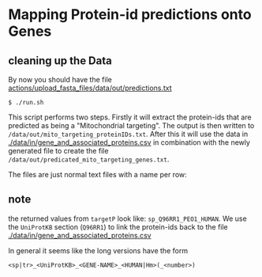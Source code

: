 # Mapping Protein-id predictions onto Genes

## cleaning up the Data

By now you should have the file [actions/upload_fasta_files/data/out/predictions.txt](../upload_fasta_files/data/out/predictions.txt)

```
$ ./run.sh
```

This script performs two steps. Firstly it will extract the protein-ids that are predicted as being a "Mitochondrial targeting". The output is then written to `/data/out/mito_targeting_proteinIDs.txt`. After this it will use the data in [./data/in/gene_and_associated_proteins.csv](./data/in/gene_and_associated_proteins.csv) in combination with the newly generated file to create the file `/data/out/predicated_mito_targeting_genes.txt`.

The files are just normal text files with a name per row:

## note

the returned values from `targetP` look like: `sp_Q96RR1_PEO1_HUMAN`.
We use the `UniProtKB` section (`Q96RR1`) to link the protein-ids back to the file [./data/in/gene_and_associated_proteins.csv](./data/in/gene_and_associated_proteins.csv)

In general it seems like the long versions have the form

```
<sp|tr>_<UniProtKB>_<GENE-NAME>_<HUMAN|Hm>(_<number>)
```
